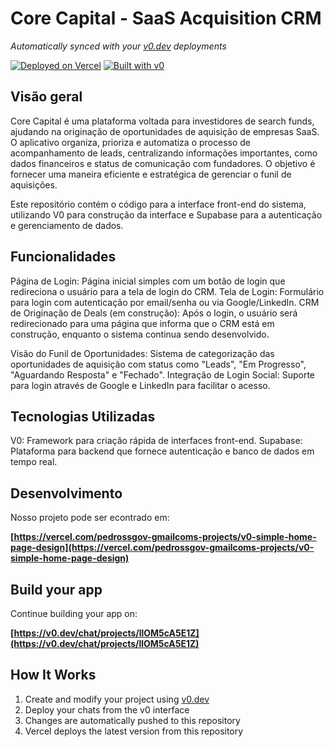 # Core Capital - SaaS Acquisition CRM

*Automatically synced with your [v0.dev](https://v0.dev) deployments*

[![Deployed on Vercel](https://img.shields.io/badge/Deployed%20on-Vercel-black?style=for-the-badge&logo=vercel)](https://vercel.com/pedrossgov-gmailcoms-projects/v0-simple-home-page-design)
[![Built with v0](https://img.shields.io/badge/Built%20with-v0.dev-black?style=for-the-badge)](https://v0.dev/chat/projects/llOM5cA5E1Z)

## Visão geral

Core Capital é uma plataforma voltada para investidores de search funds, ajudando na originação de oportunidades de aquisição de empresas SaaS. O aplicativo organiza, prioriza e automatiza o processo de acompanhamento de leads, centralizando informações importantes, como dados financeiros e status de comunicação com fundadores. O objetivo é fornecer uma maneira eficiente e estratégica de gerenciar o funil de aquisições.

Este repositório contém o código para a interface front-end do sistema, utilizando V0 para construção da interface e Supabase para a autenticação e gerenciamento de dados.


## Funcionalidades

Página de Login: Página inicial simples com um botão de login que redireciona o usuário para a tela de login do CRM.
Tela de Login: Formulário para login com autenticação por email/senha ou via Google/LinkedIn.
CRM de Originação de Deals (em construção): Após o login, o usuário será redirecionado para uma página que informa que o CRM está em construção, enquanto o sistema continua sendo desenvolvido.

Visão do Funil de Oportunidades: Sistema de categorização das oportunidades de aquisição com status como "Leads", "Em Progresso", "Aguardando Resposta" e "Fechado".
Integração de Login Social: Suporte para login através de Google e LinkedIn para facilitar o acesso.

## Tecnologias Utilizadas

V0: Framework para criação rápida de interfaces front-end.
Supabase: Plataforma para backend que fornece autenticação e banco de dados em tempo real.

## Desenvolvimento

Nosso projeto pode ser econtrado em:

**[https://vercel.com/pedrossgov-gmailcoms-projects/v0-simple-home-page-design](https://vercel.com/pedrossgov-gmailcoms-projects/v0-simple-home-page-design)**

## Build your app

Continue building your app on:

**[https://v0.dev/chat/projects/llOM5cA5E1Z](https://v0.dev/chat/projects/llOM5cA5E1Z)**

## How It Works

1. Create and modify your project using [v0.dev](https://v0.dev)
2. Deploy your chats from the v0 interface
3. Changes are automatically pushed to this repository
4. Vercel deploys the latest version from this repository

